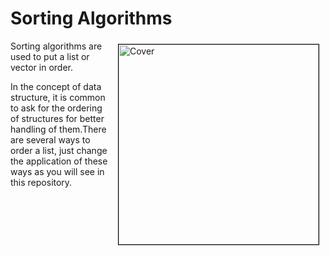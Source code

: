 # Sorting Algorithms
<img src = "https://user-images.githubusercontent.com/91018438/218816864-53c2cf0b-1ac6-49df-aff8-26d25ff47426.gif" alt = "Cover" width="320" align="right" hspace="10" vspace="5" style="border: 1px solid black;">
Sorting algorithms are used to put a list or vector in order.

In the concept of data structure, it is common to ask for the ordering of structures for better handling of them.There are several ways to order a list, just change the application of these ways as you will see in this repository.
